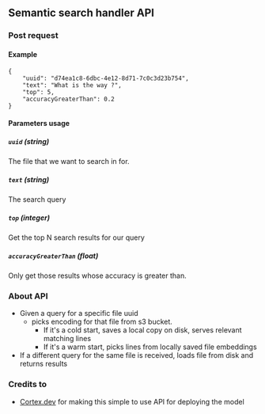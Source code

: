
## Semantic search handler API

### Post request


#### Example

```
{
	"uuid": "d74ea1c8-6dbc-4e12-8d71-7c0c3d23b754",
	"text": "What is the way ?",
	"top": 5,
	"accuracyGreaterThan": 0.2
}

```

#### Parameters usage

##### `uuid` (string)
The file that we want to search in for.

##### `text` (string)
The search query

##### `top` (integer)
Get the top N search results for our query

##### `accuracyGreaterThan` (float)
Only get those results whose accuracy is greater than.


### About API


- Given a query for a specific file uuid
    - picks encoding for that file from s3 bucket. 
        - If it's a cold start, saves a local copy on disk, serves relevant matching lines
        - If it's a warm start, picks lines from locally saved file embeddings
- If a different query for the same file is received, loads file from disk and returns results


### Credits to
- [Cortex.dev](https://github.com/cortexlabs/cortex) for making this simple to use API for deploying the model
